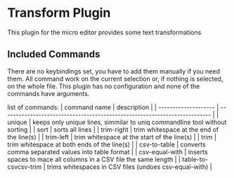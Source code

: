 # Transform Plugin

This plugin for the micro editor provides some text transformations

## Included Commands
There are no keybindings set, you have to add them manually if you need them. All command work on the current selection or, if nothing is selected, on the whole file. This plugin has no configuration and none of the commands have arguments.

list of commands:
| command name         | description                                                                |
| -------------------- | -------------------------------------------------------------------------- |
| unique               | keeps only unique lines, simmilar to uniq commandline tool without sorting |
| sort                 | sorts all lines                                                            |
| trim-right           | trim whitespace at the end of the line(s)                                  |
| trim-left            | trim whitespace at the start of the line(s)                                |
| trim                 | trim whitespace at both ends of the line(s)                                |
| csv-to-table         | converts comma separated values into table format                          |
| csv-equal-with       | inserts spaces to mace all columns in a CSV file the same length           |
| table-to-csvcsv-trim | trims whitespaces in CSV files (undoes csv-equal-with)                     |

